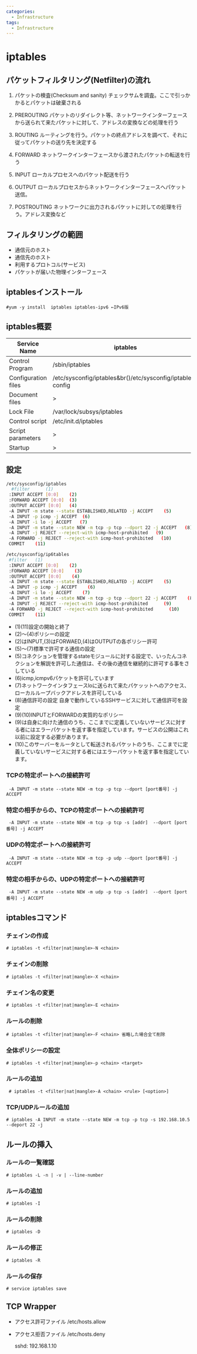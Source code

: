 ```yaml
---
categories:
  - Infrastructure
tags:
  - Infrastructure
---
```


# iptables

## パケットフィルタリング(Netfilter)の流れ

1. パケットの検査(Checksum and sanity)
チェックサムを調査。ここで引っかかるとパケットは破棄される

2. PREROUTING
パケットのリダイレクト等、ネットワークインターフェースから送られて来たパケットに対して、アドレスの変換などの処理を行う

3. ROUTING
ルーティングを行う。パケットの終点アドレスを調べて、それに従ってパケットの送り先を決定する

4. FORWARD
ネットワークインターフェースから渡されたパケットの転送を行う

5. INPUT
ローカルプロセスへのパケット配送を行う

6.  OUTPUT
ローカルプロセスからネットワークインターフェースへパケット送信。

7.  POSTROUTING
ネットワークに出力されるパケットに対しての処理を行う。アドレス変換など

## フィルタリングの範囲

- 通信元のホスト
- 通信先のホスト
- 利用するプロトコル(サービス)
- パケットが届いた物理インターフェース

## iptablesインストール

```console
#yum -y install  iptables iptables-ipv6 ←IPv6版
```

## iptables概要

|Service Name|iptables|ip6tables|
|------------|--------|---------|
|Control Program|/sbin/iptables|/sbin/ip6tables|
|Configuration files|/etc/sysconfig/iptables&br()/etc/sysconfig/iptables-config|/etc/sysconfig/ip6tables&br()/etc/sysconfig/ip6tables-config|
|Document files|>|/user/share/doc/iptables-1.4.7|
|Lock File|/var/lock/subsys/iptables|/var/lock/subsys/iptables|
|Control script|/etc/init.d/iptables|/etc/init.d/ip6tables|
|Script parameters|>|start stop restart fore^reload condrestart try-restart status panic save|
|Startup|>|2 3 4 5 / 08 92|

## 設定

```sh
/etc/sysconfig/iptables
  #filter      (1)
 :INPUT ACCEPT [0:0]    (2)
 :FORWARD ACCEPT [0:0]  (3)
 :OUTPUT ACCEPT [0:0]   (4)
 -A INPUT -m state --state ESTABLISHED,RELATED -j ACCEPT    (5)
 -A INPUT -p icmp -j ACCEPT  (6)
 -A INPUT -i lo -j ACCEPT   (7)
 -A INPUT -m state --state NEW -m tcp -p tcp --dport 22 -j ACCEPT   (8)
 -A INPUT -j REJECT --reject-with icmp-host-prohibited   (9)
 -A FORWARD -j REJECT --reject-with icmp-host-prohibited   (10)
 COMMIT    (11)
```

```sh
/etc/sysconfig/ip6tables
 #filter   (1)
 :INPUT ACCEPT [0:0]    (2)
 :FORWARD ACCEPT [0:0]    (3)
 :OUTPUT ACCEPT [0:0]    (4)
 -A INPUT -m state --state ESTABLISHED,RELATED -j ACCEPT    (5)
 -A INPUT -p icmp -j ACCEPT    (6)
 -A INPUT -i lo -j ACCEPT    (7)
 -A INPUT -m state --state NEW -m tcp -p tcp --dport 22 -j ACCEPT    (8)
 -A INPUT -j REJECT --reject-with icmp-host-prohibited      (9)
 -A FORWARD -j REJECT --reject-with icmp-host-prohibited      (10)
 COMMIT    (11)
```

- (1)(11)設定の開始と終了
- (2)〜(4)ポリシーの設定
- (2)はINPUT,(3)はFORWAED,(4)はOUTPUTの各ポリシー許可
- (5)〜(7)標準で許可する通信の設定
- (5)コネクションを管理するstateモジュールに対する設定で、いったんコネクションを解説を許可した通信は、その後の通信を継続的に許可する事をさしている
- (6)icmp,icmpv6パケットを許可しています
- (7)ネットワークインタフェースloに送られて来たパケッットへのアクセス、ローカルループバックアドレスを許可している
- (8)通信許可の設定
自身で動作しているSSHサービスに対して通信許可を設定
- (9)(10)INPUTとFORWARDの実質的なポリシー
- (9)は自身に向けた通信のうち、ここまでに定義していないサービスに対する者にはエラーパケットを返す事を指定しています。サービスの公開はこれ以前に設定する必要があります。
- (10)このサーバーをルータとして転送されるパケットのうち、ここまでに定義していないサービスに対する者にはエラーパケットを返す事を指定しています。

### TCPの特定ポートへの接続許可

```console
 -A INPUT -m state --state NEW -m tcp -p tcp --dport [port番号] -j ACCEPT
```

### 特定の相手からの、TCPの特定ポートへの接続許可

```console
 -A INPUT -m state --state NEW -m tcp -p tcp -s [addr]  --dport [port番号] -j ACCEPT
```

### UDPの特定ポートへの接続許可

```console
 -A INPUT -m state --state NEW -m tcp -p udp --dport [port番号] -j ACCEPT
```

### 特定の相手からの、UDPの特定ポートへの接続許可

```console
 -A INPUT -m state --state NEW -m udp -p tcp -s [addr]  --dport [port番号] -j ACCEPT
```

## iptablesコマンド

### チェインの作成

```console
# iptables -t <filter|nat|mangle>-N <chain>
```

### チェインの削除

```console
# iptables -t <filter|nat|mangle>-X <chain>
```

### チェイン名の変更

```console
# iptables -t <filter|nat|mangle>-E <chain>
```

### ルールの削除

```console
# iptables -t <filter|nat|mangle>-F <chain> 省略した場合全て削除
```

### 全体ポリシーの設定

```console
# iptables -t <filter|nat|mangle>-p <chain> <target>
```

### ルールの追加

```console
 # iptables -t <filter|nat|mangle>-A <chain> <rule> [<option>]
```

### TCP/UDPルールの追加

```console
# iptables -A INPUT -m state --state NEW -m tcp -p tcp -s 192.168.10.5 --deport 22 -j
```

## ルールの挿入

### ルールの一覧確認

```console
# iptables -L -n | -v | --line-number
```

### ルールの追加

```console
# iptables -I
```

### ルールの削除

```console
# iptables -D
```

### ルールの修正

```console
# iptables -R
```
### ルールの保存

```console
# service iptables save
```

## TCP Wrapper

- アクセス許可ファイル /etc/hosts.allow
- アクセス拒否ファイル /etc/hosts.deny

    sshd: 192.168.1.10
